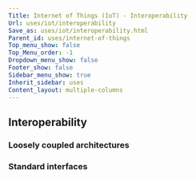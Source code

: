 ```yaml
---
Title: Internet of Things (IoT) - Interoperability
Url: uses/iot/interoperability
Save_as: uses/iot/interoperability.html
Parent_id: uses/internet-of-things
Top_menu_show: false
Top_Menu_order: -1
Dropdown_menu_show: false
Footer_show: false
Sidebar_menu_show: true
Inherit_sidebar: uses
Content_layout: multiple-columns
---
```


## Interoperability

### Loosely coupled architectures

### Standard interfaces

